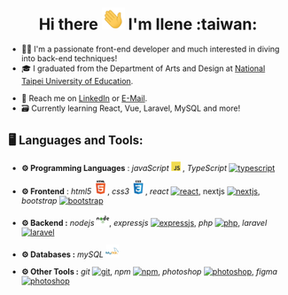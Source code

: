 <h1 align="Center">  Hi there <img src="https://raw.githubusercontent.com/ABSphreak/ABSphreak/master/gifs/Hi.gif" height="40px" /> I'm Ilene :taiwan:</h1>

- :raising_hand_woman: I'm a passionate front-end developer and much interested in diving into back-end techniques! 
- 🎓 I graduated from the Department of Arts and Design at [National Taipei University of Education](https://s12.ntue.edu.tw/).
<!-- - :earth_asia: Checkout my [Portfolio](https://) to find out more about me and my projects.-->
- :rocket: Reach me on [LinkedIn](https://www.linkedin.com/in/yu-wen-huang-291080291) or [E-Mail](mailto:ileneh8899@gmail.com).
- 🗃️ Currently learning React, Vue, Laravel, MySQL and more!



## 🖥️ Languages and Tools:

- **⚙️ Programming Languages** : *javaScript* <img src="https://raw.githubusercontent.com/devicons/devicon/master/icons/javascript/javascript-original.svg" alt="javascript" width="17" height="17"> , *TypeScript* [<img src="https://cdn.svgporn.com/logos/typescript-icon.svg" alt="typescript" width="17" height="17">](https://www.typescriptlang.org/)

<!--👨‍💻| [<img src="https://raw.githubusercontent.com/devicons/devicon/master/icons/javascript/javascript-original.svg" alt="javascript" width="60" height="60">](https://developer.mozilla.org/en-US/docs/Web/JavaScript) | [<img src="https://cdn.svgporn.com/logos/typescript-icon.svg" alt="typescript" width="60" height="60">](https://www.typescriptlang.org/)
|---|---| -->

- **⚙️ Frontend** : *html5* [<img src="https://raw.githubusercontent.com/devicons/devicon/master/icons/html5/html5-original-wordmark.svg" alt="html5" width="25" height="25">](https://www.w3.org/html/), *css3* [<img src="https://raw.githubusercontent.com/devicons/devicon/master/icons/css3/css3-original-wordmark.svg" alt="css3" width="25" height="25">](https://www.w3schools.com/css/), *react* [<img src="https://user-images.githubusercontent.com/58083159/154823721-b99c9ecf-9dc2-4f21-a95f-a0ba2ee994f2.png" alt="react" width="22">](https://reactjs.org/), nextjs [<img src="https://cdn.svgporn.com/logos/nextjs-icon.svg" alt="nextjs" width="22">](https://nextjs.org/), *bootstrap* [<img src="https://brandlogos.net/wp-content/uploads/2021/09/bootstrap-logo-512x512.png" alt="bootstrap" width="25">](https://getbootstrap.com/) 

<!--⚙️| [<img src="https://raw.githubusercontent.com/devicons/devicon/master/icons/html5/html5-original-wordmark.svg" alt="html5" width="60" height="60">](https://www.w3.org/html/) | [<img src="https://raw.githubusercontent.com/devicons/devicon/master/icons/css3/css3-original-wordmark.svg" alt="css3" width="60" height="60">](https://www.w3schools.com/css/) | [<img src="https://user-images.githubusercontent.com/58083159/154823721-b99c9ecf-9dc2-4f21-a95f-a0ba2ee994f2.png" alt="react" width="60">](https://reactjs.org/) | [<img src="https://cdn.svgporn.com/logos/nextjs-icon.svg" alt="nextjs" width="60">](https://nextjs.org/) | [<img src="https://brandlogos.net/wp-content/uploads/2021/09/bootstrap-logo-512x512.png" alt="bootstrap" width="60">](https://getbootstrap.com/) 
|---|---|---|---|---|-->

- **⚙️ Backend :** *nodejs* [<img src="https://raw.githubusercontent.com/devicons/devicon/master/icons/nodejs/nodejs-original-wordmark.svg" alt="nodejs" width="23" height="23">](https://nodejs.org), *expressjs* [<img src="https://user-images.githubusercontent.com/58083159/144481306-e4af20fd-e4be-48dd-9286-2fa1773e6395.png" alt="expressjs" width="23">](https://expressjs.com), *php* [<img src="https://www.php.net/images/logos/php-logo.svg" alt="php" width="23">](https://www.php.net/), *laravel* [<img src="https://raw.githubusercontent.com/laravel/art/d5f5e725c27f877ed032225fe0b00afee9337d0f/logo-mark/5%20svg/1%20PMS/laravel-mark-PMS-red-1788C.svg" alt="laravel" width="23">](https://laravel.com/) 

<!--| [<img src="https://raw.githubusercontent.com/devicons/devicon/master/icons/nodejs/nodejs-original-wordmark.svg" alt="nodejs" width="60" height="60">](https://nodejs.org) | [<img src="https://user-images.githubusercontent.com/58083159/144481306-e4af20fd-e4be-48dd-9286-2fa1773e6395.png" alt="expressjs" width="60">](https://expressjs.com)| [<img src="https://www.php.net/images/logos/php-logo.svg" alt="php" width="60">](https://www.php.net/) | [<img src="https://raw.githubusercontent.com/laravel/art/d5f5e725c27f877ed032225fe0b00afee9337d0f/logo-mark/5%20svg/1%20PMS/laravel-mark-PMS-red-1788C.svg" alt="laravel" width="60">](https://laravel.com/) 
|---|---|---|---|-->

- **⚙️ Databases :** *mySQL* [<img src="https://raw.githubusercontent.com/devicons/devicon/master/icons/mysql/mysql-original-wordmark.svg" alt="mysql" width="23" height="23">](https://www.mysql.com/) 
<!--🛢| [<img src="https://raw.githubusercontent.com/devicons/devicon/master/icons/mysql/mysql-original-wordmark.svg" alt="mysql" width="60" height="60">](https://www.mysql.com/) 
|---|-->

- **⚙️ Other Tools :** *git* [<img src="https://www.vectorlogo.zone/logos/git-scm/git-scm-icon.svg" alt="git" width="23" height="23">](https://git-scm.com/), *npm* [<img src="https://user-images.githubusercontent.com/58083159/158461958-394d5b81-72e1-4cae-8c1e-53f355451030.png" alt="npm" width="23">](https://www.npmjs.com/), *photoshop* [<img src="https://logodownload.org/wp-content/uploads/2019/10/adobe-photoshop-logo-0.png" alt="photoshop" width="23" height="23">](https://www.photoshop.com/en), *figma* [<img src="https://brandlogos.net/wp-content/uploads/2022/05/figma-logo_brandlogos.net_6n1pb-512x512.png" alt="photoshop" width="23" height="20">](https://www.figma.com/)

<!--🛠️| [<img src="https://www.vectorlogo.zone/logos/git-scm/git-scm-icon.svg" alt="git" width="60" height="60">](https://git-scm.com/) | [<img src="https://user-images.githubusercontent.com/58083159/158461958-394d5b81-72e1-4cae-8c1e-53f355451030.png" alt="npm" width="60">](https://www.npmjs.com/) | [<img src="https://logodownload.org/wp-content/uploads/2019/10/adobe-photoshop-logo-0.png" alt="photoshop" width="60" height="60">](https://www.photoshop.com/en) | [<img src="https://brandlogos.net/wp-content/uploads/2022/05/figma-logo_brandlogos.net_6n1pb-512x512.png" alt="photoshop" width="60" height="60">](https://www.figma.com/)
|---|---|---|---|-->

<!--[<img src="https://cdn.svgporn.com/logos/docker-icon.svg" alt="docker" width="60">](https://www.docker.com/) -->

<!--
## 📊 Stats:
<h3 align="center">

![](https://github-readme-stats.vercel.app/api?username=gastonperez97&count_private=true&hide=stars,issues&show_icons=true&theme=chartreuse-dark)  
</h3> -->
